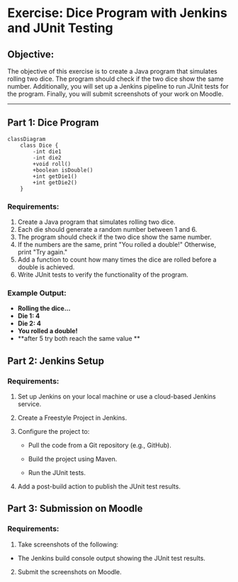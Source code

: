 # Exercise: Dice Program with Jenkins and JUnit Testing

## Objective:
The objective of this exercise is to create a Java program that simulates rolling two dice. The program should check if the two dice show the same number. Additionally, you will set up a Jenkins pipeline to run JUnit tests for the program. Finally, you will submit screenshots of your work on Moodle.

---

## Part 1: Dice Program

```mermaid
classDiagram
    class Dice {
        -int die1
        -int die2
        +void roll()
        +boolean isDouble()
        +int getDie1()
        +int getDie2()
    }
```

### Requirements:
1. Create a Java program that simulates rolling two dice.
2. Each die should generate a random number between 1 and 6.
3. The program should check if the two dice show the same number.
4. If the numbers are the same, print "You rolled a double!" Otherwise, print "Try again."
5. Add a function to count how many times the dice are rolled before a double is achieved.
6. Write JUnit tests to verify the functionality of the program.

### Example Output:

- **Rolling the dice...**
- **Die 1: 4**
- **Die 2: 4**
- **You rolled a double!**
- **after 5 try both reach the same value **

## Part 2: Jenkins Setup
### Requirements:
1. Set up Jenkins on your local machine or use a cloud-based Jenkins service.

2. Create a Freestyle Project in Jenkins.

3. Configure the project to:

    - Pull the code from a Git repository (e.g., GitHub).

    - Build the project using Maven.

    - Run the JUnit tests.

4. Add a post-build action to publish the JUnit test results.


## Part 3: Submission on Moodle

### Requirements:
1. Take screenshots of the following:

- The Jenkins build console output showing the JUnit test results.

2. Submit the screenshots on Moodle.

